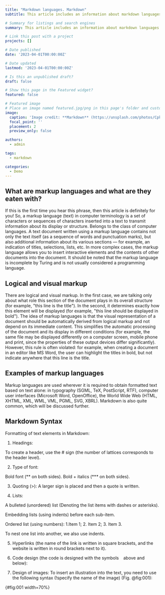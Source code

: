 ```yaml
---
title: "Markdown languages. Markdown"
subtitle: This article includes an information about markdown languages!

# Summary for listings and search engines
summary: This article includes an information about markdown languages!

# Link this post with a project
projects: []

# Date published
date: '2023-04-01T00:00:00Z'

# Date updated
lastmod: '2023-04-01T00:00:00Z'

# Is this an unpublished draft?
draft: false

# Show this page in the Featured widget?
featured: false

# Featured image
# Place an image named featured.jpg/png in this page's folder and customize its options here.
image:
  caption: 'Image credit: **Markdown** (https://unsplash.com/photos/CpkOjOcXdUY)'
  focal_point: ''
  placement: 2
  preview_only: false

authors:
  - admin

tags:
  - markdown

categories:
  - Demo
---
```


## What are markup languages and what are they eaten with?
  
  If this is the first time you hear this phrase, then this article is definitely for you! So, a markup language (text) in computer terminology is a set of characters or sequences of characters inserted into a text to transmit information about its display or structure. Belongs to the class of computer languages. A text document written using a markup language contains not only the text itself (as a sequence of words and punctuation marks), but also additional information about its various sections — for example, an indication of titles, selections, lists, etc. In more complex cases, the markup language allows you to insert interactive elements and the contents of other documents into the document.
It should be noted that the markup language is incomplete by Turing and is not usually considered a programming language.

## Logical and visual markup
  
  There are logical and visual markup. In the first case, we are talking only about what role this section of the document plays in its overall structure (for example, "this line is the title"). In the second, it determines exactly how this element will be displayed (for example, "this line should be displayed in bold"). The idea of markup languages is that the visual representation of a document should be automatically derived from logical markup and not depend on its immediate content. This simplifies the automatic processing of the document and its display in different conditions (for example, the same file may be displayed differently on a computer screen, mobile phone and print, since the properties of these output devices differ significantly). However, this rule is often violated: for example, when creating a document in an editor like MS Word, the user can highlight the titles in bold, but not indicate anywhere that this line is the title.
  
## Examples of markup languages
  
  Markup languages are used wherever it is required to obtain formatted text based on text alone: in typography (SGML, TeX, PostScript, RTF), computer user interfaces (Microsoft Word, OpenOffice), the World Wide Web (HTML, XHTML, XML, WML, VML, PGML, SVG, XBRL). Markdown is also quite common, which will be discussed further.
  
## Markdown Syntax

Formatting of text elements in Markdown:
  
1. Headings:

To create a header, use the # sign (the number of lattices corresponds to the header level).

2. Type of font:

Bold font (** on both sides). Bold + italics (*** on both sides).

3. Quoting (>): A larger sign is placed and then a quote is written.

4. Lists:

A bulleted (unordered) list (Denoting the list items with dashes or asterisks).

Embedding lists (using indents) before each sub-item.

Ordered list (using numbers):
1.Item 1;
2. Item 2;
3. Item 3.

To nest one list into another, we also use indents.

5. Hyperlinks (the name of the link is written in square brackets, and the website is written in round brackets next to it).

6. Code design (the code is designed with the symbols ` ` above and below):

8. Design of images:
To insert an illustration into the text, you need to use the following syntax (!specify the name of the image) (Fig. @fig:001):

{#fig:001 width=70%}

